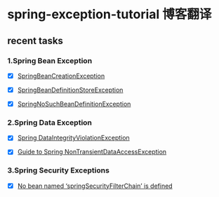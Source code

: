 

<!-- END doctoc generated TOC please keep comment here to allow auto update -->

# spring-exception-tutorial 博客翻译

## recent tasks

### 1.Spring Bean Exception
- [X] [SpringBeanCreationException](/blog/spring/spring-exception-tutorial/SpringBeanException/SpringBean创建异常.md)
- [X] [SpringBeanDefinitionStoreException](/blog/spring/spring-exception-tutorial/SpringBeanException/SpringBean定义存储异常.md)
- [X] [SpringNoSuchBeanDefinitionException](/blog/spring/spring-exception-tutorial/SpringBeanException/SpringNoSuchBeanDefinitionException.md)



### 2.Spring Data Exception

- [X] [Spring DataIntegrityViolationException](/blog/spring/spring-exception-tutorial/SpringDataException/Spring违反数据完整性异常.md)
- [X] [Guide to Spring NonTransientDataAccessException](/blog/spring/spring-exception-tutorial/SpringDataException/SpringNonTransient数据访问异常.md)


### 3.Spring Security Exceptions

- [X] [No bean named ‘springSecurityFilterChain’ is defined](/blog/spring/spring-exception-tutorial/SpringSecurityExceptions/SpringSecurity异常处理.md)
